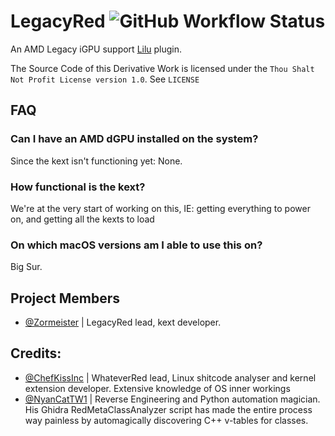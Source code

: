# LegacyRed ![GitHub Workflow Status](https://img.shields.io/github/actions/workflow/status/Zorm-Industries/LegacyRed/main.yml?branch=staging-for-master&logo=github&style=for-the-badge)

An AMD Legacy iGPU support [Lilu](https://github.com/acidanthera/Lilu) plugin.

The Source Code of this Derivative Work is licensed under the `Thou Shalt Not Profit License version 1.0`. See `LICENSE`

## FAQ

### Can I have an AMD dGPU installed on the system?

Since the kext isn't functioning yet: None.

### How functional is the kext?

We're at the very start of working on this, IE: getting everything to power on, and getting all the kexts to load
### On which macOS versions am I able to use this on?

Big Sur.

## Project Members
- [@Zormeister](https://github.com/Zormeister) | LegacyRed lead, kext developer.

## Credits:

- [@ChefKissInc](https://github.com/ChefKissInc) | WhateverRed lead, Linux shitcode analyser and kernel extension developer. Extensive knowledge of OS inner workings
- [@NyanCatTW1](https://github.com/NyanCatTW1) | Reverse Engineering and Python automation magician. His Ghidra RedMetaClassAnalyzer script has made the entire process way painless by automagically discovering C++ v-tables for classes.
